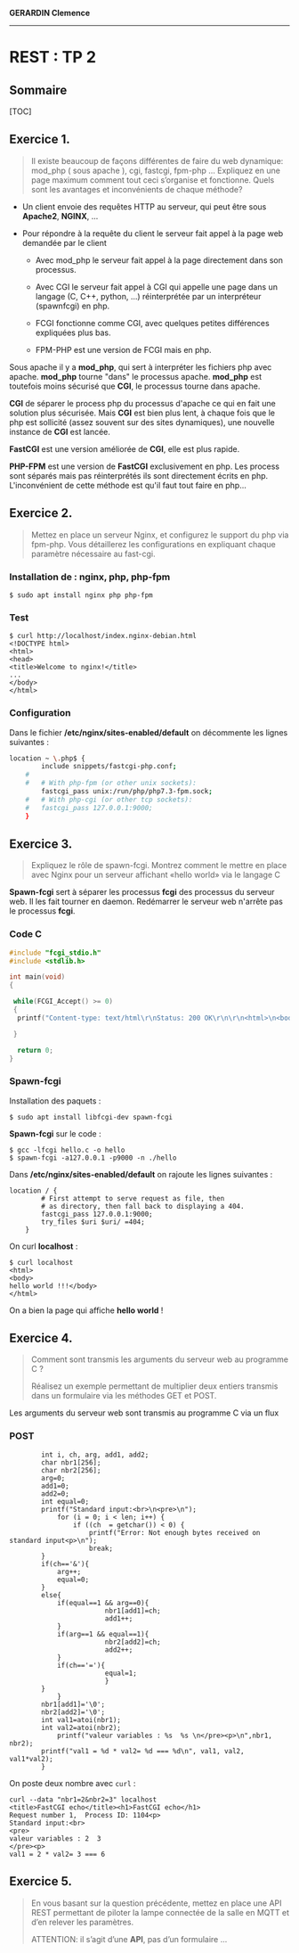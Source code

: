 **GERARDIN Clemence**

---

# REST : TP 2



## Sommaire

[TOC]





## Exercice 1.

> Il existe beaucoup de façons différentes de faire du web dynamique: mod_php ( sous apache ), cgi, fastcgi, fpm-php ... Expliquez en une page maximum comment tout ceci s’organise et fonctionne. Quels sont les avantages et inconvénients de chaque méthode?

- Un client envoie des requêtes HTTP au serveur, qui peut être sous **Apache2**, **NGINX**, ...

- Pour répondre à la requête du client le serveur fait appel à la page web demandée par le client

  - Avec mod_php le serveur fait appel à la page directement dans son processus.

  - Avec CGI le serveur fait appel à CGI qui appelle une page dans un langage (C, C++, python, ...) réinterprétée par un interpréteur (spawnfcgi) en php. 
  - FCGI fonctionne comme CGI, avec quelques petites différences expliquées plus bas.
  - FPM-PHP est une version de FCGI mais en php.



Sous apache il y a **mod_php**, qui sert à interpréter les fichiers php avec apache. **mod_php** tourne "dans" le processus apache. **mod_php** est toutefois moins sécurisé que **CGI**, le processus tourne dans apache.

**CGI** de séparer le process php du processus d'apache ce qui en fait une solution plus sécurisée. Mais **CGI** est bien plus lent, à chaque fois que le php est sollicité (assez souvent sur des sites dynamiques), une nouvelle instance de **CGI** est lancée. 

**FastCGI** est une version améliorée de **CGI**, elle est plus rapide.

**PHP-FPM** est une version de **FastCGI** exclusivement en php. Les process sont séparés mais pas réinterprétés ils sont directement écrits en php. L'inconvénient de cette méthode est qu'il faut tout faire en php...







## Exercice 2.

> Mettez en place un serveur Nginx, et configurez le support du php via fpm-php. Vous détaillerez les configurations en expliquant chaque paramètre nécessaire au fast-cgi.

### Installation de : nginx, php, php-fpm

``` shell
$ sudo apt install nginx php php-fpm
```

### Test

``` shell
$ curl http://localhost/index.nginx-debian.html
<!DOCTYPE html>
<html>
<head>
<title>Welcome to nginx!</title>
...
</body>
</html>
```

### Configuration

Dans le fichier **/etc/nginx/sites-enabled/default** on décommente les lignes suivantes :

``` bash
location ~ \.php$ {
		include snippets/fastcgi-php.conf;
	#
	#	# With php-fpm (or other unix sockets):
		fastcgi_pass unix:/run/php/php7.3-fpm.sock;
	#	# With php-cgi (or other tcp sockets):
	#	fastcgi_pass 127.0.0.1:9000;
	}
```







## Exercice 3.

> Expliquez le rôle de spawn-fcgi. Montrez comment le mettre en place avec Nginx pour un serveur affichant «hello world» via le langage C

**Spawn-fcgi** sert à séparer les processus **fcgi** des processus du serveur web. Il les fait tourner en daemon. Redémarrer le serveur web n'arrête pas le processus **fcgi**.



### Code C

``` c
#include "fcgi_stdio.h"
#include <stdlib.h>

int main(void)
{

 while(FCGI_Accept() >= 0)
 {
  printf("Content-type: text/html\r\nStatus: 200 OK\r\n\r\n<html>\n<body>\nhello world !!!</body>\n</html>\n");

 }

  return 0;
}
```



### Spawn-fcgi

Installation des paquets :

``` shell
$ sudo apt install libfcgi-dev spawn-fcgi
```

**Spawn-fcgi** sur le code :

``` shell
$ gcc -lfcgi hello.c -o hello
$ spawn-fcgi -a127.0.0.1 -p9000 -n ./hello
```

Dans **/etc/nginx/sites-enabled/default** on rajoute les lignes suivantes :

``` shell
location / {
		# First attempt to serve request as file, then
		# as directory, then fall back to displaying a 404.
		fastcgi_pass 127.0.0.1:9000;
		try_files $uri $uri/ =404;
	}
```

On curl **localhost** :

``` shell
$ curl localhost
<html>
<body>
hello world !!!</body>
</html>
```

On a bien la page qui affiche **hello world** !







## Exercice 4.

> Comment sont transmis les arguments du serveur web au programme C ? 
>
> Réalisez un exemple permettant de multiplier deux entiers transmis dans un formulaire via les méthodes GET et POST.

Les arguments du serveur web sont transmis au programme C via un flux



### POST

``` shell
		int i, ch, arg, add1, add2;
	    char nbr1[256];
	    char nbr2[256];
	    arg=0;
	    add1=0;
	    add2=0;
	    int equal=0;
	    printf("Standard input:<br>\n<pre>\n");
            for (i = 0; i < len; i++) {
                if ((ch  = getchar()) < 0) {
                    printf("Error: Not enough bytes received on standard input<p>\n");
                    break;
		}
		if(ch=='&'){
			arg++;
			equal=0;
		}
		else{
			if(equal==1 && arg==0){
                        nbr1[add1]=ch;
                        add1++;
			}
			if(arg==1 && equal==1){
                        nbr2[add2]=ch;
                        add2++;
			}
			if(ch=='='){
                        equal=1;
                        } 
		}
            }
	    nbr1[add1]='\0';
	    nbr2[add2]='\0';
	    int val1=atoi(nbr1);
	    int val2=atoi(nbr2);
            printf("valeur variables : %s  %s \n</pre><p>\n",nbr1, nbr2);
	    printf("val1 = %d * val2= %d === %d\n", val1, val2, val1*val2);
        }
```

On poste deux nombre avec `curl` :

``` shell
curl --data "nbr1=2&nbr2=3" localhost
<title>FastCGI echo</title><h1>FastCGI echo</h1>
Request number 1,  Process ID: 1104<p>
Standard input:<br>
<pre>
valeur variables : 2  3 
</pre><p>
val1 = 2 * val2= 3 === 6
```







## Exercice 5.

> En vous basant sur la question précédente, mettez en place une API REST permettant de piloter la lampe connectée de la salle en MQTT et d’en relever les paramètres.
>
> ATTENTION: il s’agit d’une **API**, pas d’un formulaire ...

